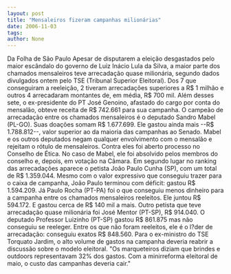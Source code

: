 ```yaml
---
layout: post
title: "Mensaleiros fizeram campanhas milionárias"
date: 2006-11-03
tags: 
author: None
---
```

Da Folha de São Paulo
Apesar de disputarem a eleição desgastados pelo maior escândalo do governo de Luiz Inácio Lula da Silva, a maior parte dos chamados mensaleiros teve arrecadação quase milionária, segundo dados divulgados ontem pelo TSE (Tribunal Superior Eleitoral).
Dos 7 que conseguiram a reeleição, 2 tiveram arrecadações superiores a R$ 1 milhão e outros 4 arrecadaram montantes de, em média, R$ 700 mil. Além desses sete, o ex-presidente do PT José Genoino, afastado do cargo por conta do mensalão, obteve receita de R$ 742.661 para sua campanha.
O campeão de arrecadação entre os chamados mensaleiros é o deputado Sandro Mabel (PL-GO). Suas doações somam R$ 1.677.699. Ele gastou ainda mais --R$ 1.788.812--, valor superior ao da maioria das campanhas ao Senado.
Mabel e os outros deputados negam qualquer envolvimento com o mensalão e rejeitam o rótulo de mensaleiros. Contra eles foi aberto processo no Conselho de Ética. No caso de Mabel, ele foi absolvido pelos membros do conselho e, depois, em votação na Câmara.
Em segundo lugar no ranking das arrecadações aparece o petista João Paulo Cunha (SP), com um total de R$ 1.359.044. Mesmo com o valor expressivo que conseguiu trazer para o caixa de campanha, João Paulo terminou com déficit: gastou R$ 1.594.209.
Já Paulo Rocha (PT-PA) foi o que conseguiu menos dinheiro para a campanha entre os chamados mensaleiros reeleitos. Ele juntou R$ 594.172. E gastou cerca de R$ 140 mil a mais. Outro petista que teve arrecadação quase milionária foi José Mentor (PT-SP), R$ 914.040.
O deputado Professor Luizinho (PT-SP) gastou R$ 861.875 mas não conseguiu se reeleger. Entre os que não foram reeleitos, ele é o l?der de arrecadação: conseguiu exatos R$ 848.560.
Para o ex-ministro do TSE Torquato Jardim, o alto volume de gastos na campanha deveria reabrir a discussão sobre o modelo eleitoral. \"Os marqueteiros diziam que brindes e outdoors representavam 32% dos gastos. Com a minirreforma eleitoral de maio, o custo das campanhas deveria cair.\" 